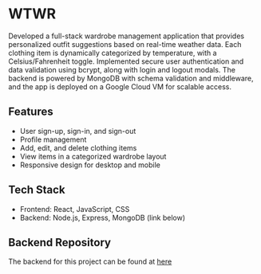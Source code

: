 # WTWR
Developed a full-stack wardrobe management application that provides personalized outfit suggestions based on real-time weather data. Each clothing item is dynamically categorized by temperature, with a Celsius/Fahrenheit toggle. Implemented secure user authentication and data validation using bcrypt, along with login and logout modals. The backend is powered by MongoDB with schema validation and middleware, and the app is deployed on a Google Cloud VM for scalable access.

## Features
- User sign-up, sign-in, and sign-out
- Profile management
- Add, edit, and delete clothing items
- View items in a categorized wardrobe layout
- Responsive design for desktop and mobile

## Tech Stack
- Frontend: React, JavaScript, CSS
- Backend: Node.js, Express, MongoDB (link below)

## Backend Repository
The backend for this project can be found at [here](git@github.com:Wainikainen/wtwr-express.git)


